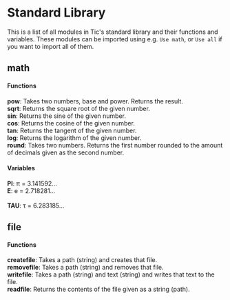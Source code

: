 # Standard Library
This is a list of all modules in Tic's standard library and their functions and variables. These modules can be imported using e.g. `Use math`, or `Use all` if you want to import all of them.

## math
#### Functions
**pow**:  Takes two numbers, base and power. Returns the result.<br/>
**sqrt**: Returns the square root of the given number.<br/>
**sin**:  Returns the sine of the given number.<br/>
**cos**:  Returns the cosine of the given number. <br>
**tan**:  Returns the tangent of the given number. <br>
**log**:  Returns the logarithm of the given number. <br>
**round**: Takes two numbers. Returns the first number rounded to the amount of decimals given as the second number.
#### Variables
**PI**:  π = 3.141592… <br/>
**E**:   e = 2.718281… <br/>	
**TAU**: τ = 6.283185… <br/>

## file
#### Functions
**createfile**: Takes a path (string) and creates that file. <br/>
**removefile**: Takes a path (string) and removes that file. <br/>
**writefile**:  Takes a path (string) and text (string) and writes that text to the file. <br/>
**readfile**:  Returns the contents of the file given as a string (path). <br/>